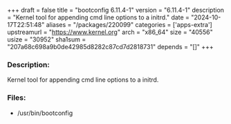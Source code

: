 +++
draft = false
title = "bootconfig 6.11.4-1"
version = "6.11.4-1"
description = "Kernel tool for appending cmd line options to a initrd."
date = "2024-10-17T22:51:48"
aliases = "/packages/220099"
categories = ['apps-extra']
upstreamurl = "https://www.kernel.org"
arch = "x86_64"
size = "40556"
usize = "30952"
sha1sum = "207a68c698a9b0de42985d8282c87cd7d2818731"
depends = "[]"
+++
### Description: 
Kernel tool for appending cmd line options to a initrd.

### Files: 
* /usr/bin/bootconfig
